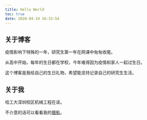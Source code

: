 ```yaml
---
title: Hello World
toc: true
date: 2020-04-19 16:33:54
---
```


## 关于博客

疫情影响下特殊的一年，研究生第一年在网课中匆匆收尾。

从高中开始，每年的生日都在学校，今年难得因为疫情和家人一起过生日。

这个博客是我给自己的生日礼物，希望能坚持记录自己的研究生生活。

## 关于我

哈工大深圳校区机械工程在读。

不介意的话可以看看我的[摄影](https://xiang-lee.gitee.io/album/)。
